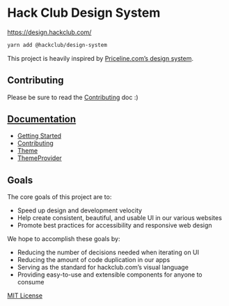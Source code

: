 # Hack Club Design System

https://design.hackclub.com/

```sh
yarn add @hackclub/design-system
```

This project is heavily inspired by [Priceline.com’s design system][pcln].

## Contributing

Please be sure to read the [Contributing](docs/Contributing.md) doc :)

## [Documentation](docs)

- [Getting Started](docs/GettingStarted.md)
- [Contributing](docs/Contributing.md)
- [Theme](docs/Theme.md)
- [ThemeProvider](docs/ThemeProvider.md)

## Goals

The core goals of this project are to:

- Speed up design and development velocity
- Help create consistent, beautiful, and usable UI in our various websites
- Promote best practices for accessibility and responsive web design

We hope to accomplish these goals by:

- Reducing the number of decisions needed when iterating on UI
- Reducing the amount of code duplication in our apps
- Serving as the standard for hackclub.com’s visual language
- Providing easy-to-use and extensible components for anyone to consume

[pcln]: https://github.com/pricelinelabs/design-system
[site]: https://design.hackclub.com/

[MIT License](LICENSE.md)
